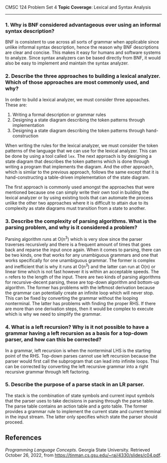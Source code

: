 CMSC 124 Problem Set 4
**Topic Coverage**: Lexical and Syntax Analysis 

---

### 1. Why is BNF considered advantageous over using an informal syntax description?
BNF is consistent to use across all sorts of grammar when applicable since unlike informal syntax description, hence the reason why BNF descriptions are clear and concise. This makes it easy for humans and software systems to analyze. Since syntax analyzers can be based directly from BNF, it would also be easy to implement and maintain the syntax analyzer.

### 2. Describe the three approaches to building a lexical analyzer. Which of those approaches are most commonly used, and why?
In order to build a lexical analyzer, we must consider three appoaches. These are:
1. Writing a formal description or grammar rules
2. Designing a state diagram describing the token patterns through implementation
3. Designing a state diagram describing the token patterns through hand-construction

When writing the rules for the lexical analyzer, we must consider the token patterns of the language that we can use for the lexical analyzer. This can be done by using a tool called `lex`. The next approach is by designing a state diagram that describes the token patterns which is done through writing a program that implements the diagram. And the other approach, which is similar to the previous approach, follows the same except that it is hand-constructing a table-driven implementation of the state diagram.

The first approach is commonly used amongst the approaches that were mentioned because one can simply write their own tool in building the lexical analyzer or by using existing tools that can automate the process unlike the other two approaches where it is difficult to attain due to its complexity as state diagrams must transition from a state to another.

### 3. Describe the complexity of parsing algorithms. What is the parsing problem, and why is it considered a problem?
Parsing algorithm runs at O(n<sup>3</sup>) which is very slow since the parser traverses recursively and there is a frequent amount of times that goes back and reparse the input once again. When it comes to parsing, there can be two kinds, one that works for any unambiguous grammars and one that works specifically for one unambiguous grammar. The former is complex and inefficient that is why it runs at O(n<sup>3</sup>) and the latter can run at O(n) or linear time which is not fast however it is within an acceptable speeds. The `n` refers to the length of the input.
There are two kinds of parsing algorithms for recursive-decent parsing, these are top-down algorithm and bottom-up algorithm. The former has problems with the leftmost derivation because the grammar can potentially create an infinite loop which will never stop. This can be fixed by converting the grammar without the looping nonterminal. The latter has problems with finding the proper RHS. If there are more than one derivation steps, then it would be complex to execute which is why we need to simplify the grammar.

### 4. What is a left recursion? Why is it not possible to have a grammar having a left recursion as a basis for a top-down parser, and how can this be corrected?
In a grammar, left recursion is when the nonterminal LHS is the starting point of the RHS. Top-down parses cannot use left recursion because the parser would first call the subprogram that can lead into infinite loops. Thsi can be corrected by converting the left recursive grammar into a right recursive grammar through left factoring.

### 5. Describe the purpose of a parse stack in an LR parser.
The stack is the combination of state symbols and current input symbols that the parser uses to take decisions in parsing through the parse table. The parse table contains an action table and a goto table. The former provides a grammar rule to implement the current state and current terminal in the input stream. The latter only specifies which state the parser should proceed.


## References
*Programming Language Concepts*. Georgia State University. Retrieved October 26, 2022, from https://tinman.cs.gsu.edu/~raj/4330/slides/c04.pdf. 
